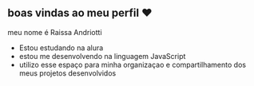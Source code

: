 ## boas vindas ao meu perfil ❤️

meu nome é Raissa Andriotti

- Estou estudando na alura
- estou me desenvolvendo na linguagem JavaScript
- utilizo esse espaço para minha organizaçao e compartilhamento dos meus projetos desenvolvidos

